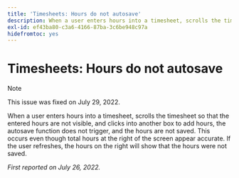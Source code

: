```yaml
---
title: 'Timesheets: Hours do not autosave'
description: When a user enters hours into a timesheet, scrolls the timesheet so that the entered hours are not visible, and clicks into another box to add hours, the autosave function does not trigger, and the hours are not saved. This occurs even though total hours at the right of the screen appear accurate. If the user refreshes, the hours on the right will show that the hours were not saved.
exl-id: ef43ba80-c3a6-4166-87ba-3c6be948c97a
hidefromtoc: yes
---
```

# Timesheets: Hours do not autosave

>[!NOTE]
>
>This issue was fixed on July 29, 2022.

When a user enters hours into a timesheet, scrolls the timesheet so that the entered hours are not visible, and clicks into another box to add hours, the autosave function does not trigger, and the hours are not saved. This occurs even though total hours at the right of the screen appear accurate. If the user refreshes, the hours on the right will show that the hours were not saved.

_First reported on July 26, 2022._
